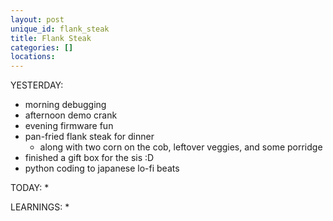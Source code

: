 ```yaml
---
layout: post
unique_id: flank_steak
title: Flank Steak
categories: []
locations: 
---
```


YESTERDAY:
* morning debugging
* afternoon demo crank
* evening firmware fun
* pan-fried flank steak for dinner
  * along with two corn on the cob, leftover veggies, and some porridge
* finished a gift box for the sis :D
* python coding to japanese lo-fi beats

TODAY:
* 

LEARNINGS:
* 
